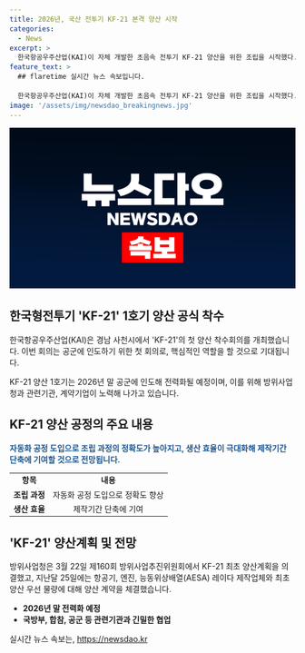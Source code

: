 ```yaml
---
title: 2026년, 국산 전투기 KF-21 본격 양산 시작
categories:
  - News
excerpt: >
  한국항공우주산업(KAI)이 자체 개발한 초음속 전투기 KF-21 양산을 위한 조립을 시작했다. 방위사업청은 이에 대한 첫 양산 착수회의를 진행하며 관련기관과의 협조사항을 논의했다. 새로운 자동화 설비를 도입하여 생산 효율을 높이고 생산 기간을 단축할 예정이며, 군 적기 인도와 수출을 통해 생산성을 높이고자 하고 있다. 관련하여 방위사업청은 관련기관 및 계약기업과 협력하여 성공적인 사업 수행을 위해 노력할 계획이다.
feature_text: >
  ## flaretime 실시간 뉴스 속보입니다.

  한국항공우주산업(KAI)이 자체 개발한 초음속 전투기 KF-21 양산을 위한 조립을 시작했다. 방위사업청은 이에 대한 첫 양산 착수회의를 진행하며 관련기관과의 협조사항을 논의했다. 새로운 자동화 설비를 도입하여 생산 효율을 높이고 생산 기간을 단축할 예정이며, 군 적기 인도와 수출을 통해 생산성을 높이고자 하고 있다. 관련하여 방위사업청은 관련기관 및 계약기업과 협력하여 성공적인 사업 수행을 위해 노력할 계획이다.
image: '/assets/img/newsdao_breakingnews.jpg'
---
```


<p><img src="/assets/img/newsdao_breakingnews.jpg" alt="flaretime 속보" /></p>

<h2 data-ke-size="size26">한국형전투기 'KF-21' 1호기 양산 공식 착수</h2>

<p data-ke-size="size16">한국항공우주산업(KAI)은 경남 사천시에서 'KF-21'의 첫 양산 착수회의를 개최했습니다. 이번 회의는 공군에 인도하기 위한 첫 회의로, 핵심적인 역할을 할 것으로 기대됩니다.</p>

<p data-ke-size="size16">KF-21 양산 1호기는 2026년 말 공군에 인도해 전력화될 예정이며, 이를 위해 방위사업청과 관련기관, 계약기업이 노력해 나가고 있습니다.</p>

<h2 data-ke-size="size26">KF-21 양산 공정의 주요 내용</h2>

<p data-ke-size="size16"><b><span style="color: #1a5490;">자동화 공정 도입으로 조립 과정의 정확도가 높아지고, 생산 효율이 극대화해 제작기간 단축에 기여할 것으로 전망됩니다.</span></b></p>

<table>
  <tr>
    <td style="text-align: center; height: 17px;"><b>항목</b></td>
    <td style="text-align: center; height: 17px;"><b>내용</b></td>
  </tr>
  <tr>
    <td style="text-align: center; height: 17px;"><b>조립 과정</b></td>
    <td style="text-align: center; height: 17px;">자동화 공정 도입으로 정확도 향상</td>
  </tr>
  <tr>
    <td style="text-align: center; height: 17px;"><b>생산 효율</b></td>
    <td style="text-align: center; height: 17px;">제작기간 단축에 기여</td>
  </tr>
</table>

<h2 data-ke-size="size26">'KF-21' 양산계획 및 전망</h2>

<p data-ke-size="size16">방위사업청은 3월 22일 제160회 방위사업추진위원회에서 KF-21 최초 양산계획을 의결했고, 지난달 25일에는 항공기, 엔진, 능동위상배열(AESA) 레이다 제작업체와 최초 양산 우선 물량에 대해 양산 계약을 체결했습니다.</p>

<ul>
  <li><b>2026년 말 전력화 예정</b></li>
  <li><b>국방부, 합참, 공군 등 관련기관과 긴밀한 협업</b></li>
</ul>
실시간 뉴스 속보는, <a href="https://newsdao.kr" rel="dofollow">https://newsdao.kr</a>


